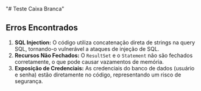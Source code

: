 "# Teste Caixa Branca" 

## Erros Encontrados

1. **SQL Injection:** O código utiliza concatenação direta de strings na query SQL, tornando-o vulnerável a ataques de injeção de SQL.
2. **Recursos Não Fechados:** O `ResultSet` e o `Statement` não são fechados corretamente, o que pode causar vazamentos de memória.
3. **Exposição de Credenciais:** As credenciais do banco de dados (usuário e senha) estão diretamente no código, representando um risco de segurança.